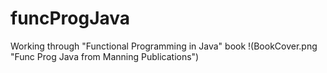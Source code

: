 # funcProgJava
Working through "Functional Programming in Java" book
!(BookCover.png "Func Prog Java from Manning Publications")
